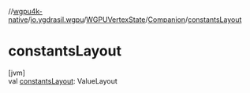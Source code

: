 //[wgpu4k-native](../../../../index.md)/[io.ygdrasil.wgpu](../../index.md)/[WGPUVertexState](../index.md)/[Companion](index.md)/[constantsLayout](constants-layout.md)

# constantsLayout

[jvm]\
val [constantsLayout](constants-layout.md): ValueLayout